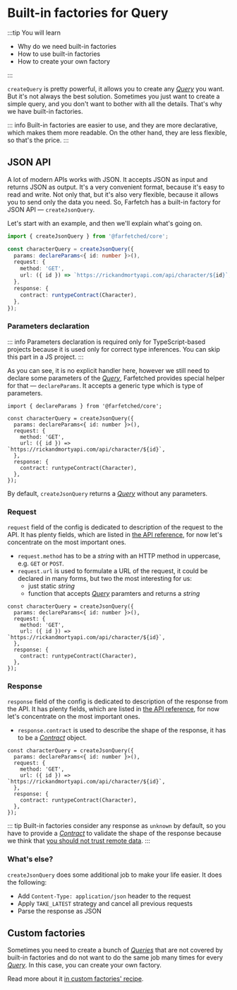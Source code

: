 # Built-in factories for Query

:::tip You will learn

- Why do we need built-in factories
- How to use built-in factories
- How to create your own factory

:::

`createQuery` is pretty powerful, it allows you to create any [_Query_](/api/primitives/query) you want. But it's not always the best solution. Sometimes you just want to create a simple query, and you don't want to bother with all the details. That's why we have built-in factories.

::: info
Built-in factories are easier to use, and they are more declarative, which makes them more readable. On the other hand, they are less flexible, so that's the price.
:::

## JSON API

A lot of modern APIs works with JSON. It accepts JSON as input and returns JSON as output. It's a very convenient format, because it's easy to read and write. Not only that, but it's also very flexible, because it allows you to send only the data you need. So, Farfetch has a built-in factory for JSON API — `createJsonQuery`.

Let's start with an example, and then we'll explain what's going on.

```ts
import { createJsonQuery } from '@farfetched/core';

const characterQuery = createJsonQuery({
  params: declareParams<{ id: number }>(),
  request: {
    method: 'GET',
    url: ({ id }) => `https://rickandmortyapi.com/api/character/${id}`,
  },
  response: {
    contract: runtypeContract(Character),
  },
});
```

### Parameters declaration

::: info
Parameters declaration is required only for TypeScript-based projects because it is used only for correct type inferences. You can skip this part in a JS project.
:::

As you can see, it is no explicit handler here, however we still need to declare some parameters of the [_Query_](/api/primitives/query), Farfetched provides special helper for that — `declareParams`. It accepts a generic type which is type of parameters.

```ts{4}
import { declareParams } from '@farfetched/core';

const characterQuery = createJsonQuery({
  params: declareParams<{ id: number }>(),
  request: {
    method: 'GET',
    url: ({ id }) => `https://rickandmortyapi.com/api/character/${id}`,
  },
  response: {
    contract: runtypeContract(Character),
  },
});
```

By default, `createJsonQuery` returns a [_Query_](/api/primitives/query) without any parameters.

### Request

`request` field of the config is dedicated to description of the request to the API. It has plenty fields, which are listed in [the API reference](/api/factories/create_json_query), for now let's concentrate on the most important ones.

- `request.method` has to be a _string_ with an HTTP method in uppercase, e.g. `GET` or `POST`.
- `request.url` is used to formulate a URL of the request, it could be declared in many forms, but two the most interesting for us:
  - just static _string_
  - function that accepts [_Query_](/api/primitives/query) paramters and returns a _string_

```ts{3-6}
const characterQuery = createJsonQuery({
  params: declareParams<{ id: number }>(),
  request: {
    method: 'GET',
    url: ({ id }) => `https://rickandmortyapi.com/api/character/${id}`,
  },
  response: {
    contract: runtypeContract(Character),
  },
});
```

### Response

`response` field of the config is dedicated to description of the response from the API. It has plenty fields, which are listed in [the API reference](/api/factories/create_json_query), for now let's concentrate on the most important ones.

- `response.contract` is used to describe the shape of the response, it has to be a [_Contract_](/api/primitives/contract) object.

```ts{7-9}
const characterQuery = createJsonQuery({
  params: declareParams<{ id: number }>(),
  request: {
    method: 'GET',
    url: ({ id }) => `https://rickandmortyapi.com/api/character/${id}`,
  },
  response: {
    contract: runtypeContract(Character),
  },
});
```

::: tip
Built-in factories consider any response as `unknown` by default, so you have to provide a [_Contract_](/api/primitives/contract) to validate the shape of the response because we think that [you should not trust remote data](/statements/never_trust).
:::

### What's else?

`createJsonQuery` does some additional job to make your life easier. It does the following:

- Add `Content-Type: application/json` header to the request
- Apply `TAKE_LATEST` strategy and cancel all previous requests
- Parse the response as JSON

## Custom factories

Sometimes you need to create a bunch of [_Queries_](/api/primitives/query) that are not covered by built-in factories and do not want to do the same job many times for every [_Query_](/api/primitives/query). In this case, you can create your own factory.

Read more about it [in custom factories' recipe](/recipes/custom_query).
